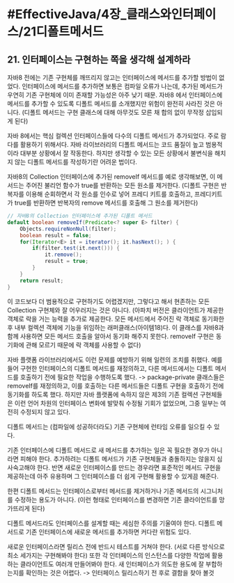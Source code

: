 # #EffectiveJava/4장_클래스와인터페이스/21디폴트메서드

## 21. 인터페이스는 구현하는 쪽을 생각해 설계하라

자바8 전에는 기존 구현체를 깨뜨리지 않고는 인터페이스에 메서드를 추가할 방법이 없었다. 인터페이스에 메서드를 추가하면 보통은 컴파일 오류가 나는데, 추가된 메서드가 우연히 기존 구현체에 이미 존재할 가능성은 아주 낮기 때문. 자바8 에서 인터페이스에 메서드를 추가할 수 있도록 디폴트 메서드를 소개했지만 위험이 완전히 사라진 것은 아니다.
(디폴트 메서드는 구현 클래스에 대해 아무것도 모른 채 합의 없이 무작정 삽입되게 된다)

자바 8에서는 핵심 컬렉션 인터페이스들에 다수의 디폴트 메서드가 추가되었다. 주로 람다를 활용하기 위해서다. 자바 라이브러리의 디폴트 메서드는 코드 품질이 높고 범용적이라 대부분 상황에서 잘 작동한다. 하지만 생각할 수 있는 모든 상황에서 불변식을 해치지 않는 디폴트 메서드를 작성하기란 어려운 법이다.

자바8의 Collection 인터페이스에 추가된 removeIf 메서드를 예로 생각해보면, 이 메서드는 주어진 불리언 함수가 true를 반환하는 모든 원소를 제거한다. (디폴트 구현은 반복자를 이용해 순회하면서 각 원소를 인수로 넣어 프레디 키트를 호출하고, 프레디키트가 true를 반환하면 반복자의 remove 메서드를 호출해 그 원소를 제거한다)

```java
// 자바8의 Collection 인터페이스에 추가된 디폴트 메서드
default boolean removeIf(Predicate<? super E> filter) {
	Objects.requireNonNull(filter);
	boolean result = false;
	for(Iterator<E> it = iterator(); it.hasNext(); ) {
		if(filter.test(it.next())) {
			it.remove();
			result = true;
		}
	}
	return result;
}
```

이 코드보다 더 범용적으로 구현하기도 어렵겠지만, 그렇다고 해서 현존하는 모든 Collection 구현체와 잘 어우러지는 것은 아니다. (아파치 버전은 클라이언트가 제공한 객체로 락을 거는 능력을 추가로 제공한다. 모든 메서드에서 주어진 락 객체로 동기화한 후 내부 컬렉션 객체에 기능을 위임하는 래퍼클래스(아이템18)다. 이 클래스를 자바8과 함께 사용하면 모든 메서드 호출을 알아서 동기화 해주지 못한다. removeIf 구현은 동기화에 관해 모르기 때문에 락 객체를 사용할 수 없다)

자바 플랫폼 라이브러리에서도 이런 문제를 예방하기 위해 일련의 조치를 취했다. 예를 들어 구현한 인터페이스의 디폴트 메서드를 재정의하고, 다른 메서드에서는 디폴트 메서드를 호출하기 전에 필요한 작업을 수행하도록 했다. 
-> package-private 클래스들은 removeIf를 재정의하고, 이를 호출하는 다른 메서드들은 디폴트 구현을 호출하기 전에 동기화를 하도록 했다. 하지만 자바 플랫폼에 속하지 않은 제3의 기존 컬렉션 구현체들은 이런 언어 차원의 인터페이스 변화에 발맞춰 수정될 기회가 없었으며, 그중 일부는 여전히 수정되지 않고 있다.

디폴트 메서드는 (컴파일에 성공하더라도) 기존 구현체에 런타임 오류를 일으킬 수 있다. 

기존 인터페이스에 디폴트 메서드로 새 메서드를 추가하는 일은 꼭 필요한 경우가 아니라면 피해야 한다. 추가하려는 디폴트 메서드가 기존 구현체들과 충돌하지는 않을지 심사숙고해야 한다. 반면 새로운 인터페이스를 만드는 경우라면 표준적인 메서드 구현을 제공하는데 아주 유용하며 그 인터페이스를 더 쉽게 구현해 활용할 수 있게끔 해준다.

한편 디폴트 메서드는 인터페이스로부터 메서드를 제거하거나 기존 메서드의 시그니처를 수정하는 용도가 아니다. (이런 형태로 인터페이스를 변경하면 기존 클라이언트를 망가뜨리게 된다) 

디폴트 메서드라도 인터페이스를 설계할 때는 세심한 주의를 기울여야 한다. 디폴트 메서드로 기존 인터페이스에 새로운 메서드를 추가하면 커다란 위험도 있다. 


새로운 인터페이스라면 릴리스 전에 반드시 테스트를 거쳐야 한다. (서로 다른 방식으로 최소 세가지는 구현해봐야 한다) 또한 각 인터페이스의 인스턴스를 다양한 작업에 활용하는 클라이언트도 여러개 만들어봐야 한다. 새 인터페이스가 의도한 용도에 잘 부합하는지를 확인하는 것은 어렵다. 
-> 인터페이스 릴리스하기 전 후로 결함을 찾아 볼것





